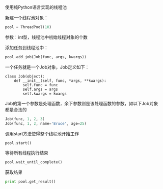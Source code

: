 使用纯Python语言实现的线程池

新建一个线程池对象：

```python
pool = ThreadPool(10)
```
参数：int型，线程池中初始线程对象的个数


添加任务到线程池中：

```python
pool.add_job(Job(func, args, kwargs))
```

一个任务就是一个Job对象，Job定义如下：

```
class Job(object):
    def __init__(self, func, *args, **kwargs):
        self.func = func
        self.args = args
        self.kwargs = kwargs
```

Job的第一个参数是处理函数，余下参数则是该处理函数的参数，如以下Job对象都是合法的

```python
Job(func, 1, 2, 3)
Job(func, 1, 2, name='Bruce', age=25)
```

调用start方法使得整个线程池开始工作

```python
pool.start()
```

等待所有线程执行结束

```python
pool.wait_until_complete()
```

获取结果

```python
print pool.get_result()
```
